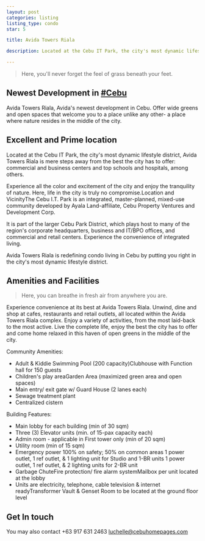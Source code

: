 ```yaml
---
layout: post
categories: listing
listing_type: condo
star: 5

title: Avida Towers Riala

description: Located at the Cebu IT Park, the city's most dynamic lifestyle district, Avida Towers Riala is mere steps away from the best the city has to offer: commercial and business centers and top schools and hospitals, among others. 

---
```


> Here, you'll never forget the feel of grass beneath your feet. 

## Newest Development in [#Cebu](http://facebook.com/hashtag/cebu)

Avida Towers Riala, Avida's newest development in Cebu. Offer wide greens and open spaces that welcome you to a place unlike any other- a place where nature resides in the middle of the city. 

## Excellent and Prime location

Located at the Cebu IT Park, the city's most dynamic lifestyle district, Avida Towers Riala is mere steps away from the best the city has to offer: commercial and business centers and top schools and hospitals, among others. 

Experience all the color and excitement of the city and enjoy the tranquility of nature. Here, life in the city is truly no compromise.Location and VicinityThe Cebu I.T. Park is an integrated, master-planned, mixed-use community developed by Ayala Land-affiliate, Cebu Property Ventures and Development Corp. 

It is part of the larger Cebu Park District, which plays host to many of the region's corporate headquarters, business and IT/BPO offices, and commercial and retail centers. Experience the convenience of integrated living. 

Avida Towers Riala is redefining condo living in Cebu by putting you right in the city's most dynamic lifestyle district.

## Amenities and Facilities

>Here, you can breathe in fresh air from anywhere you are.

Experience convenience at its best at Avida Towers Riala. Unwind, dine and shop at cafes, restaurants and retail outlets, all located within the Avida Towers Riala complex. Enjoy a variety of activities, from the most laid-back to the most active. Live the complete life, enjoy the best the city has to offer and come home relaxed in this haven of open greens in the middle of the city.

Community Amenities:

- Adult & Kiddie Swimming Pool (200 capacity)Clubhouse with Function hall for 150 guests
- Children's play areaGarden Area (maximized green area and open spaces)
- Main entry/ exit gate w/ Guard House (2 lanes each)
- Sewage treatment plant
- Centralized cistern

Building Features:

- Main lobby for each building (min of 30 sqm)
- Three (3) Elevator units (min. of 15-pax capacity each)
- Admin room - applicable in First tower only (min of 20 sqm)
- Utility room (min of 15 sqm)
- Emergency power 100% on safety; 50% on common areas 1 power outlet, 1 ref outlet, & 1 lighting unit for Studio and 1-BR units 1 power outlet, 1 ref outlet, & 2 lighting units for 2-BR unit
- Garbage ChuteFire protection/ fire alarm systemMailbox per unit located at the lobby
- Units are electricity, telephone, cable television & internet readyTransformer Vault & Genset Room to be located at the ground floor level

## Get In touch
You may also contact +63 917 631 2463 
[luchelle@cebuhomepages.com](mailto:luchelle@cebuhomepages.com)
